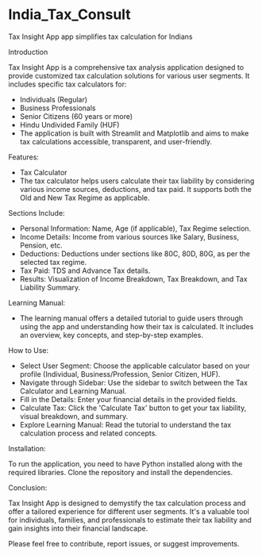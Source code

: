 # India_Tax_Consult
Tax Insight App app simplifies tax calculation for Indians

Introduction

Tax Insight App is a comprehensive tax analysis application designed to provide customized tax calculation solutions for various user segments. It includes specific tax calculators for:

- Individuals (Regular)
- Business Professionals
- Senior Citizens (60 years or more)
- Hindu Undivided Family (HUF)
- The application is built with Streamlit and Matplotlib and aims to make tax calculations accessible, transparent, and user-friendly.

Features:

- Tax Calculator
- The tax calculator helps users calculate their tax liability by considering various income sources, deductions, and tax paid. It supports both the Old and New Tax Regime as applicable.

Sections Include:

- Personal Information: Name, Age (if applicable), Tax Regime selection.
- Income Details: Income from various sources like Salary, Business, Pension, etc.
- Deductions: Deductions under sections like 80C, 80D, 80G, as per the selected tax regime.
- Tax Paid: TDS and Advance Tax details.
- Results: Visualization of Income Breakdown, Tax Breakdown, and Tax Liability Summary.

Learning Manual:

- The learning manual offers a detailed tutorial to guide users through using the app and understanding how their tax is calculated. It includes an overview, key concepts, and step-by-step examples.

How to Use:

- Select User Segment: Choose the applicable calculator based on your profile (Individual, Business/Profession, Senior Citizen, HUF).
- Navigate through Sidebar: Use the sidebar to switch between the Tax Calculator and Learning Manual.
- Fill in the Details: Enter your financial details in the provided fields.
- Calculate Tax: Click the 'Calculate Tax' button to get your tax liability, visual breakdown, and summary.
- Explore Learning Manual: Read the tutorial to understand the tax calculation process and related concepts.

Installation:

To run the application, you need to have Python installed along with the required libraries. Clone the repository and install the dependencies.

Conclusion:

Tax Insight App is designed to demystify the tax calculation process and offer a tailored experience for different user segments. It's a valuable tool for individuals, families, and professionals to estimate their tax liability and gain insights into their financial landscape.

Please feel free to contribute, report issues, or suggest improvements.

